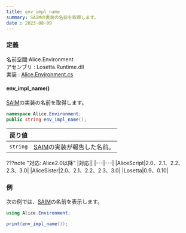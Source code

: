 ```yaml
---
title: env_impl_name
summary: SAIMの実装の名前を取得します。
date : 2023-08-09
---
```

### 定義
名前空間:Alice.Environment<br/>
アセンブリ : Losetta.Runtime.dll<br/>
実装 : [Alice.Environment.cs](https://github.com/WSOFT-Project/Losetta/blob/master/Losetta.Runtime/Alice.Environment.cs)

#### env_impl_name()

[SAIM](../../../general/saim.md)の実装の名前を取得します。

```cs title="AliceScript"
namespace Alice.Environment;
public string env_impl_name();
```

|戻り値| |
|-|-|
|`string`|[SAIM](../../../general/saim.md)の実装が報告した名前。|

???note "対応: Alice2.0以降"
    |対応||
    |---|---|
    |AliceScript|2.0、2.1、2.2、2.3、3.0|
    |AliceSister|2.0、2.1、2.2、2.3、3.0|
    |Losetta|0.9、0.10|

### 例
次の例では、[SAIM](../../../general/saim.md)の名前を表示します。

```cs title="AliceScript"
using Alice.Environment;

print(env_impl_name());
```